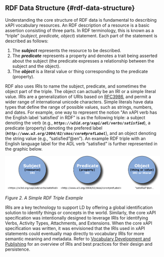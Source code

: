## RDF Data Structure {#rdf-data-structure}

Understanding the core structure of RDF data is fundamental to describing xAPI vocabulary resources. An RDF description of a resource is a basic assertion consisting of three parts. In RDF terminology, this is known as a “triple” (_subject, predicate, object_) statement. Each part of the statement is described as follows:

1.  The **_subject_** represents the resource to be described.
2.  The **_predicate_** represents a property and denotes a trait being asserted about the subject (the predicate expresses a relationship between the subject and the object).
3.  The **_object_** is a literal value or thing corresponding to the predicate (property).

RDF also uses IRIs to name the subject, predicate, and sometimes the object part of the triple. The object can actually be an IRI or a simple literal value. IRIs are a generalization of URIs based on [RFC3986](https://www.ietf.org/rfc/rfc3986.txt), and permit a wider range of international unicode characters. Simple literals have data types that define the range of possible values, such as strings, numbers, and dates. For example, one way to represent the notion "An xAPI verb has the English label ‘satisfied’ in RDF” is as the following triple: a subject denoting the verb (e.g., ***```https://w3id.org/xapi/adl/verbs/satisfied```***), a predicate (property) denoting the prefered label (***```http://www.w3.org/2004/02/skos/core#prefLabel```***), and an object denoting the string value (e.g., “satisfied”@en”). An example RDF triple with an English language label for the ADL verb “satisfied” is further represented in the graphic below.

![../spo-linked-data.png](../assets/spo-linked-data.png)
*Figure 2\. A Simple RDF Triple Example*

IRIs are a key technology to support LD by offering a global identification solution to identify things or concepts in the world. Similarly, the core xAPI specification was intentionally designed to leverage IRIs for identifying Verbs, Activity Types, Attachments, and Extensions. When the core xAPI specification was written, it was envisioned that the IRIs used in xAPI statements could eventually map directly to vocabulary IRIs for more semantic meaning and metadata. Refer to [Vocabulary Development and Publishing](../vocabulary_development_and_publishing/README.md) for an overview of IRIs and best practices for their design and persistence.
